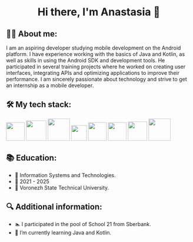 <h1 align="center">Hi there, I'm Anastasia 👋</h1>

## 👩‍💻 About me:
I am an aspiring developer studying mobile development on the Android platform. I have experience working with the basics of Java and Kotlin, as well as skills in using the Android SDK and development tools. He participated in several training projects where he worked on creating user interfaces, integrating APIs and optimizing applications to improve their performance. I am sincerely passionate about technology and strive to get an internship as a mobile developer.

## 🛠 My tech stack:
<img src="https://user-images.githubusercontent.com/25181517/192106070-46255bcf-65e6-4c6b-a296-bf8d0d8fb2a7.png" width="50" /> <img src="https://user-images.githubusercontent.com/25181517/121405384-444d7300-c95d-11eb-959f-913020d3bf90.png" width="55" />    <img src="https://user-images.githubusercontent.com/25181517/117201156-9a724800-adec-11eb-9a9d-3cd0f67da4bc.png" width="60" /> <img src="https://user-images.githubusercontent.com/25181517/185062810-7ee0c3d2-17f2-4a98-9d8a-a9576947692b.png" width="42" /> <img src="https://user-images.githubusercontent.com/25181517/192108372-f71d70ac-7ae6-4c0d-8395-51d8870c2ef0.png" width="50" /> <img src="https://github.com/marwin1991/profile-technology-icons/assets/136815194/82df4543-236b-4e45-9604-5434e3faab17" width="50" /> <img src="https://user-images.githubusercontent.com/25181517/117208740-bfb78400-adf5-11eb-97bb-09072b6bedfc.png" width="52" /> <img src="https://user-images.githubusercontent.com/25181517/183896128-ec99105a-ec1a-4d85-b08b-1aa1620b2046.png" width="60" />

## 📚 Education:
- 📖 Information Systems and Technologies.
- 📆 2021 - 2025
- 📍 Voronezh State Technical University.

## 🔍 Additional information:
- 🏊 I participated in the pool of School 21 from Sberbank.
- 🌱 I’m currently learning Java and Kotlin.
